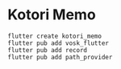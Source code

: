 # Kotori Memo

```
flutter create kotori_memo
flutter pub add vosk_flutter
flutter pub add record
flutter pub add path_provider
```
